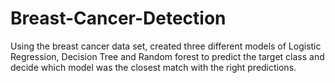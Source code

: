 # Breast-Cancer-Detection

Using the breast cancer data set, created three different models of Logistic Regression, Decision Tree and Random forest to predict the target class and decide which model was the closest match with the right predictions.
